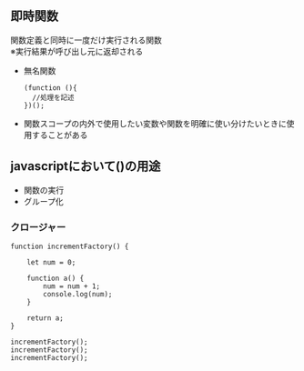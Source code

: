 ## 即時関数
関数定義と同時に一度だけ実行される関数  
※実行結果が呼び出し元に返却される

- 無名関数
  
      (function (){
        //処理を記述
      })();
- 関数スコープの内外で使用したい変数や関数を明確に使い分けたいときに使用することがある
## javascriptにおいて()の用途
- 関数の実行
- グループ化

### クロージャー

    function incrementFactory() {
        
        let num = 0;
    
        function a() {
            num = num + 1;
            console.log(num);
        }
    
        return a;
    }
    
    incrementFactory();
    incrementFactory();
    incrementFactory();
